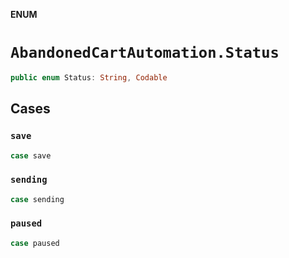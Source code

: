 **ENUM**

# `AbandonedCartAutomation.Status`

```swift
public enum Status: String, Codable
```

## Cases
### `save`

```swift
case save
```

### `sending`

```swift
case sending
```

### `paused`

```swift
case paused
```
